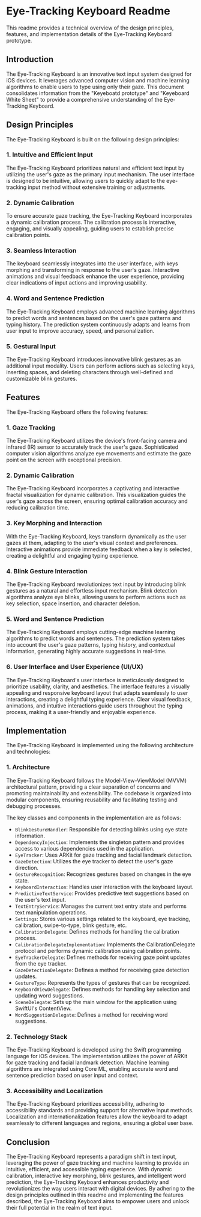 # Eye-Tracking Keyboard Readme

This readme provides a technical overview of the design principles, features, and implementation details of the Eye-Tracking Keyboard prototype.

## Introduction

The Eye-Tracking Keyboard is an innovative text input system designed for iOS devices. It leverages advanced computer vision and machine learning algorithms to enable users to type using only their gaze. This document consolidates information from the "Keyeboatd prototype" and "Keyeboard White Sheet" to provide a comprehensive understanding of the Eye-Tracking Keyboard.

## Design Principles

The Eye-Tracking Keyboard is built on the following design principles:

### 1. Intuitive and Efficient Input

The Eye-Tracking Keyboard prioritizes natural and efficient text input by utilizing the user's gaze as the primary input mechanism. The user interface is designed to be intuitive, allowing users to quickly adapt to the eye-tracking input method without extensive training or adjustments.

### 2. Dynamic Calibration

To ensure accurate gaze tracking, the Eye-Tracking Keyboard incorporates a dynamic calibration process. The calibration process is interactive, engaging, and visually appealing, guiding users to establish precise calibration points.

### 3. Seamless Interaction

The keyboard seamlessly integrates into the user interface, with keys morphing and transforming in response to the user's gaze. Interactive animations and visual feedback enhance the user experience, providing clear indications of input actions and improving usability.

### 4. Word and Sentence Prediction

The Eye-Tracking Keyboard employs advanced machine learning algorithms to predict words and sentences based on the user's gaze patterns and typing history. The prediction system continuously adapts and learns from user input to improve accuracy, speed, and personalization.

### 5. Gestural Input

The Eye-Tracking Keyboard introduces innovative blink gestures as an additional input modality. Users can perform actions such as selecting keys, inserting spaces, and deleting characters through well-defined and customizable blink gestures.

## Features

The Eye-Tracking Keyboard offers the following features:

### 1. Gaze Tracking

The Eye-Tracking Keyboard utilizes the device's front-facing camera and infrared (IR) sensor to accurately track the user's gaze. Sophisticated computer vision algorithms analyze eye movements and estimate the gaze point on the screen with exceptional precision.

### 2. Dynamic Calibration

The Eye-Tracking Keyboard incorporates a captivating and interactive fractal visualization for dynamic calibration. This visualization guides the user's gaze across the screen, ensuring optimal calibration accuracy and reducing calibration time.

### 3. Key Morphing and Interaction

With the Eye-Tracking Keyboard, keys transform dynamically as the user gazes at them, adapting to the user's visual context and preferences. Interactive animations provide immediate feedback when a key is selected, creating a delightful and engaging typing experience.

### 4. Blink Gesture Interaction

The Eye-Tracking Keyboard revolutionizes text input by introducing blink gestures as a natural and effortless input mechanism. Blink detection algorithms analyze eye blinks, allowing users to perform actions such as key selection, space insertion, and character deletion.

### 5. Word and Sentence Prediction

The Eye-Tracking Keyboard employs cutting-edge machine learning algorithms to predict words and sentences. The prediction system takes into account the user's gaze patterns, typing history, and contextual information, generating highly accurate suggestions in real-time.

### 6. User Interface and User Experience (UI/UX)

The Eye-Tracking Keyboard's user interface is meticulously designed to prioritize usability, clarity, and aesthetics. The interface features a visually appealing and responsive keyboard layout that adapts seamlessly to user interactions, creating a delightful typing experience. Clear visual feedback, animations, and intuitive interactions guide users throughout the typing process, making it a user-friendly and enjoyable experience.

## Implementation

The Eye-Tracking Keyboard is implemented using the following architecture and technologies:

### 1. Architecture

The Eye-Tracking Keyboard follows the Model-View-ViewModel (MVVM) architectural pattern, providing a clear separation of concerns and promoting maintainability and extensibility. The codebase is organized into modular components, ensuring reusability and facilitating testing and debugging processes.

The key classes and components in the implementation are as follows:

* `BlinkGestureHandler`: Responsible for detecting blinks using eye state information.
* `DependencyInjection`: Implements the singleton pattern and provides access to various dependencies used in the application.
* `EyeTracker`: Uses ARKit for gaze tracking and facial landmark detection.
* `GazeDetection`: Utilizes the eye tracker to detect the user's gaze direction.
* `GestureRecognition`: Recognizes gestures based on changes in the eye state.
* `KeyboardInteraction`: Handles user interaction with the keyboard layout.
* `PredictiveTextService`: Provides predictive text suggestions based on the user's text input.
* `TextEntryService`: Manages the current text entry state and performs text manipulation operations.
* `Settings`: Stores various settings related to the keyboard, eye tracking, calibration, swipe-to-type, blink gesture, etc.
* `CalibrationDelegate`: Defines methods for handling the calibration process.
* `CalibrationDelegateImplementation`: Implements the CalibrationDelegate protocol and performs dynamic calibration using calibration points.
* `EyeTrackerDelegate`: Defines methods for receiving gaze point updates from the eye tracker.
* `GazeDetectionDelegate`: Defines a method for receiving gaze detection updates.
* `GestureType`: Represents the types of gestures that can be recognized.
* `KeyboardViewDelegate`: Defines methods for handling key selection and updating word suggestions.
* `SceneDelegate`: Sets up the main window for the application using SwiftUI's ContentView.
* `WordSuggestionDelegate`: Defines a method for receiving word suggestions.

### 2. Technology Stack

The Eye-Tracking Keyboard is developed using the Swift programming language for iOS devices. The implementation utilizes the power of ARKit for gaze tracking and facial landmark detection. Machine learning algorithms are integrated using Core ML, enabling accurate word and sentence prediction based on user input and context.

### 3. Accessibility and Localization

The Eye-Tracking Keyboard prioritizes accessibility, adhering to accessibility standards and providing support for alternative input methods. Localization and internationalization features allow the keyboard to adapt seamlessly to different languages and regions, ensuring a global user base.

## Conclusion

The Eye-Tracking Keyboard represents a paradigm shift in text input, leveraging the power of gaze tracking and machine learning to provide an intuitive, efficient, and accessible typing experience. With dynamic calibration, interactive key morphing, blink gestures, and intelligent word prediction, the Eye-Tracking Keyboard enhances productivity and revolutionizes the way users interact with digital devices. By adhering to the design principles outlined in this readme and implementing the features described, the Eye-Tracking Keyboard aims to empower users and unlock their full potential in the realm of text input.
